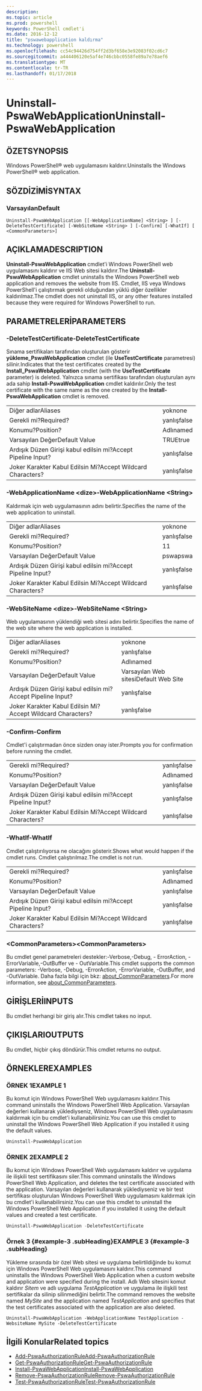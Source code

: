 ```yaml
---
description: 
ms.topic: article
ms.prod: powershell
keywords: PowerShell cmdlet'i
ms.date: 2016-12-12
title: "pswawebapplication kaldırma"
ms.technology: powershell
ms.openlocfilehash: cc54c94426d754ff2d3bf658e3e92083f02cd6c7
ms.sourcegitcommit: a444406120e5af4e746cbbc0558fe89a7e78aef6
ms.translationtype: MT
ms.contentlocale: tr-TR
ms.lasthandoff: 01/17/2018
---
```

# <a name="uninstall-pswawebapplication"></a><span data-ttu-id="8b6bf-103">Uninstall-PswaWebApplication</span><span class="sxs-lookup"><span data-stu-id="8b6bf-103">Uninstall-PswaWebApplication</span></span>

## <a name="synopsis"></a><span data-ttu-id="8b6bf-104">ÖZET</span><span class="sxs-lookup"><span data-stu-id="8b6bf-104">SYNOPSIS</span></span>

<span data-ttu-id="8b6bf-105">Windows PowerShell® web uygulamasını kaldırır.</span><span class="sxs-lookup"><span data-stu-id="8b6bf-105">Uninstalls the Windows PowerShell® web application.</span></span>

## <a name="syntax"></a><span data-ttu-id="8b6bf-106">SÖZDİZİMİ</span><span class="sxs-lookup"><span data-stu-id="8b6bf-106">SYNTAX</span></span>

### <a name="default"></a><span data-ttu-id="8b6bf-107">Varsayılan</span><span class="sxs-lookup"><span data-stu-id="8b6bf-107">Default</span></span>
```
Uninstall-PswaWebApplication [[-WebApplicationName] <String> ] [-DeleteTestCertificate] [-WebSiteName <String> ] [-Confirm] [-WhatIf] [ <CommonParameters>]
```

## <a name="description"></a><span data-ttu-id="8b6bf-108">AÇIKLAMA</span><span class="sxs-lookup"><span data-stu-id="8b6bf-108">DESCRIPTION</span></span>

<span data-ttu-id="8b6bf-109">**Uninstall-PswaWebApplication** cmdlet'i Windows PowerShell web uygulamasını kaldırır ve IIS Web sitesi kaldırır.</span><span class="sxs-lookup"><span data-stu-id="8b6bf-109">The **Uninstall-PswaWebApplication** cmdlet uninstalls the Windows PowerShell web application and removes the website from IIS.</span></span> <span data-ttu-id="8b6bf-110">Cmdlet, IIS veya Windows PowerShell'i çalıştırmak gerekli olduğundan yüklü diğer özellikler kaldırılmaz.</span><span class="sxs-lookup"><span data-stu-id="8b6bf-110">The cmdlet does not uninstall IIS, or any other features installed because they were required for Windows PowerShell to run.</span></span>

## <a name="parameters"></a><span data-ttu-id="8b6bf-111">PARAMETRELERİ</span><span class="sxs-lookup"><span data-stu-id="8b6bf-111">PARAMETERS</span></span>

### <a name="-deletetestcertificate"></a><span data-ttu-id="8b6bf-112">-DeleteTestCertificate</span><span class="sxs-lookup"><span data-stu-id="8b6bf-112">-DeleteTestCertificate</span></span>

<span data-ttu-id="8b6bf-113">Sınama sertifikaları tarafından oluşturulan gösterir **yükleme\_PswaWebApplication** cmdlet (ile **UseTestCertificate** parametresi) silinir.</span><span class="sxs-lookup"><span data-stu-id="8b6bf-113">Indicates that the test certificates created by the **Install\_PswaWebApplication** cmdlet (with the **UseTestCertificate** parameter) is deleted.</span></span>
<span data-ttu-id="8b6bf-114">Yalnızca sınama sertifikası tarafından oluşturulan aynı ada sahip **Install-PswaWebApplication** cmdlet kaldırılır.</span><span class="sxs-lookup"><span data-stu-id="8b6bf-114">Only the test certificate with the same name as the one created by the **Install-PswaWebApplication** cmdlet is removed.</span></span>

|||  
|-|-|
| <span data-ttu-id="8b6bf-115">Diğer adlar</span><span class="sxs-lookup"><span data-stu-id="8b6bf-115">Aliases</span></span>                              | <span data-ttu-id="8b6bf-116">yok</span><span class="sxs-lookup"><span data-stu-id="8b6bf-116">none</span></span>                                 |
| <span data-ttu-id="8b6bf-117">Gerekli mi?</span><span class="sxs-lookup"><span data-stu-id="8b6bf-117">Required?</span></span>                            | <span data-ttu-id="8b6bf-118">yanlış</span><span class="sxs-lookup"><span data-stu-id="8b6bf-118">false</span></span>                                |
| <span data-ttu-id="8b6bf-119">Konumu?</span><span class="sxs-lookup"><span data-stu-id="8b6bf-119">Position?</span></span>                            | <span data-ttu-id="8b6bf-120">Adlı</span><span class="sxs-lookup"><span data-stu-id="8b6bf-120">named</span></span>                                |
| <span data-ttu-id="8b6bf-121">Varsayılan Değer</span><span class="sxs-lookup"><span data-stu-id="8b6bf-121">Default Value</span></span>                        | <span data-ttu-id="8b6bf-122">TRUE</span><span class="sxs-lookup"><span data-stu-id="8b6bf-122">true</span></span>                                 |
| <span data-ttu-id="8b6bf-123">Ardışık Düzen Girişi kabul edilsin mi?</span><span class="sxs-lookup"><span data-stu-id="8b6bf-123">Accept Pipeline Input?</span></span>               | <span data-ttu-id="8b6bf-124">yanlış</span><span class="sxs-lookup"><span data-stu-id="8b6bf-124">false</span></span>                                |
| <span data-ttu-id="8b6bf-125">Joker Karakter Kabul Edilsin Mi?</span><span class="sxs-lookup"><span data-stu-id="8b6bf-125">Accept Wildcard Characters?</span></span>          | <span data-ttu-id="8b6bf-126">yanlış</span><span class="sxs-lookup"><span data-stu-id="8b6bf-126">false</span></span>                                |

### <a name="-webapplicationname-ltstringgt"></a><span data-ttu-id="8b6bf-127">-WebApplicationName &lt;dize&gt;</span><span class="sxs-lookup"><span data-stu-id="8b6bf-127">-WebApplicationName &lt;String&gt;</span></span>

<span data-ttu-id="8b6bf-128">Kaldırmak için web uygulamasının adını belirtir.</span><span class="sxs-lookup"><span data-stu-id="8b6bf-128">Specifies the name of the web application to uninstall.</span></span>

|||  
|-|-|
| <span data-ttu-id="8b6bf-129">Diğer adlar</span><span class="sxs-lookup"><span data-stu-id="8b6bf-129">Aliases</span></span>                              | <span data-ttu-id="8b6bf-130">yok</span><span class="sxs-lookup"><span data-stu-id="8b6bf-130">none</span></span>                                 |
| <span data-ttu-id="8b6bf-131">Gerekli mi?</span><span class="sxs-lookup"><span data-stu-id="8b6bf-131">Required?</span></span>                            | <span data-ttu-id="8b6bf-132">yanlış</span><span class="sxs-lookup"><span data-stu-id="8b6bf-132">false</span></span>                                |
| <span data-ttu-id="8b6bf-133">Konumu?</span><span class="sxs-lookup"><span data-stu-id="8b6bf-133">Position?</span></span>                            | <span data-ttu-id="8b6bf-134">1</span><span class="sxs-lookup"><span data-stu-id="8b6bf-134">1</span></span>                                    |
| <span data-ttu-id="8b6bf-135">Varsayılan Değer</span><span class="sxs-lookup"><span data-stu-id="8b6bf-135">Default Value</span></span>                        | <span data-ttu-id="8b6bf-136">pswa</span><span class="sxs-lookup"><span data-stu-id="8b6bf-136">pswa</span></span>                                 |
| <span data-ttu-id="8b6bf-137">Ardışık Düzen Girişi kabul edilsin mi?</span><span class="sxs-lookup"><span data-stu-id="8b6bf-137">Accept Pipeline Input?</span></span>               | <span data-ttu-id="8b6bf-138">yanlış</span><span class="sxs-lookup"><span data-stu-id="8b6bf-138">false</span></span>                                |
| <span data-ttu-id="8b6bf-139">Joker Karakter Kabul Edilsin Mi?</span><span class="sxs-lookup"><span data-stu-id="8b6bf-139">Accept Wildcard Characters?</span></span>          | <span data-ttu-id="8b6bf-140">yanlış</span><span class="sxs-lookup"><span data-stu-id="8b6bf-140">false</span></span>                                |

### <a name="-websitename-ltstringgt"></a><span data-ttu-id="8b6bf-141">-WebSiteName &lt;dize&gt;</span><span class="sxs-lookup"><span data-stu-id="8b6bf-141">-WebSiteName &lt;String&gt;</span></span>

<span data-ttu-id="8b6bf-142">Web uygulamasının yüklendiği web sitesi adını belirtir.</span><span class="sxs-lookup"><span data-stu-id="8b6bf-142">Specifies the name of the web site where the web application is installed.</span></span>

|||  
|-|-|
| <span data-ttu-id="8b6bf-143">Diğer adlar</span><span class="sxs-lookup"><span data-stu-id="8b6bf-143">Aliases</span></span>                              | <span data-ttu-id="8b6bf-144">yok</span><span class="sxs-lookup"><span data-stu-id="8b6bf-144">none</span></span>                                 |
| <span data-ttu-id="8b6bf-145">Gerekli mi?</span><span class="sxs-lookup"><span data-stu-id="8b6bf-145">Required?</span></span>                            | <span data-ttu-id="8b6bf-146">yanlış</span><span class="sxs-lookup"><span data-stu-id="8b6bf-146">false</span></span>                                |
| <span data-ttu-id="8b6bf-147">Konumu?</span><span class="sxs-lookup"><span data-stu-id="8b6bf-147">Position?</span></span>                            | <span data-ttu-id="8b6bf-148">Adlı</span><span class="sxs-lookup"><span data-stu-id="8b6bf-148">named</span></span>                                |
| <span data-ttu-id="8b6bf-149">Varsayılan Değer</span><span class="sxs-lookup"><span data-stu-id="8b6bf-149">Default Value</span></span>                        | <span data-ttu-id="8b6bf-150">Varsayılan Web sitesi</span><span class="sxs-lookup"><span data-stu-id="8b6bf-150">Default Web Site</span></span>                     |
| <span data-ttu-id="8b6bf-151">Ardışık Düzen Girişi kabul edilsin mi?</span><span class="sxs-lookup"><span data-stu-id="8b6bf-151">Accept Pipeline Input?</span></span>               | <span data-ttu-id="8b6bf-152">yanlış</span><span class="sxs-lookup"><span data-stu-id="8b6bf-152">false</span></span>                                |
| <span data-ttu-id="8b6bf-153">Joker Karakter Kabul Edilsin Mi?</span><span class="sxs-lookup"><span data-stu-id="8b6bf-153">Accept Wildcard Characters?</span></span>          | <span data-ttu-id="8b6bf-154">yanlış</span><span class="sxs-lookup"><span data-stu-id="8b6bf-154">false</span></span>                                |

### <a name="-confirm"></a><span data-ttu-id="8b6bf-155">-Confirm</span><span class="sxs-lookup"><span data-stu-id="8b6bf-155">-Confirm</span></span>

<span data-ttu-id="8b6bf-156">Cmdlet'i çalıştırmadan önce sizden onay ister.</span><span class="sxs-lookup"><span data-stu-id="8b6bf-156">Prompts you for confirmation before running the cmdlet.</span></span>

|||  
|-|-|
| <span data-ttu-id="8b6bf-157">Gerekli mi?</span><span class="sxs-lookup"><span data-stu-id="8b6bf-157">Required?</span></span>                            | <span data-ttu-id="8b6bf-158">yanlış</span><span class="sxs-lookup"><span data-stu-id="8b6bf-158">false</span></span>                                |
| <span data-ttu-id="8b6bf-159">Konumu?</span><span class="sxs-lookup"><span data-stu-id="8b6bf-159">Position?</span></span>                            | <span data-ttu-id="8b6bf-160">Adlı</span><span class="sxs-lookup"><span data-stu-id="8b6bf-160">named</span></span>                                |
| <span data-ttu-id="8b6bf-161">Varsayılan Değer</span><span class="sxs-lookup"><span data-stu-id="8b6bf-161">Default Value</span></span>                        | <span data-ttu-id="8b6bf-162">yanlış</span><span class="sxs-lookup"><span data-stu-id="8b6bf-162">false</span></span>                                |
| <span data-ttu-id="8b6bf-163">Ardışık Düzen Girişi kabul edilsin mi?</span><span class="sxs-lookup"><span data-stu-id="8b6bf-163">Accept Pipeline Input?</span></span>               | <span data-ttu-id="8b6bf-164">yanlış</span><span class="sxs-lookup"><span data-stu-id="8b6bf-164">false</span></span>                                |
| <span data-ttu-id="8b6bf-165">Joker Karakter Kabul Edilsin Mi?</span><span class="sxs-lookup"><span data-stu-id="8b6bf-165">Accept Wildcard Characters?</span></span>          | <span data-ttu-id="8b6bf-166">yanlış</span><span class="sxs-lookup"><span data-stu-id="8b6bf-166">false</span></span>                                |

### <a name="-whatif"></a><span data-ttu-id="8b6bf-167">-WhatIf</span><span class="sxs-lookup"><span data-stu-id="8b6bf-167">-WhatIf</span></span>

<span data-ttu-id="8b6bf-168">Cmdlet çalıştırılıyorsa ne olacağını gösterir.</span><span class="sxs-lookup"><span data-stu-id="8b6bf-168">Shows what would happen if the cmdlet runs.</span></span>
<span data-ttu-id="8b6bf-169">Cmdlet çalıştırılmaz.</span><span class="sxs-lookup"><span data-stu-id="8b6bf-169">The cmdlet is not run.</span></span>

|||  
|-|-|
| <span data-ttu-id="8b6bf-170">Gerekli mi?</span><span class="sxs-lookup"><span data-stu-id="8b6bf-170">Required?</span></span>                            | <span data-ttu-id="8b6bf-171">yanlış</span><span class="sxs-lookup"><span data-stu-id="8b6bf-171">false</span></span>                                |
| <span data-ttu-id="8b6bf-172">Konumu?</span><span class="sxs-lookup"><span data-stu-id="8b6bf-172">Position?</span></span>                            | <span data-ttu-id="8b6bf-173">Adlı</span><span class="sxs-lookup"><span data-stu-id="8b6bf-173">named</span></span>                                |
| <span data-ttu-id="8b6bf-174">Varsayılan Değer</span><span class="sxs-lookup"><span data-stu-id="8b6bf-174">Default Value</span></span>                        | <span data-ttu-id="8b6bf-175">yanlış</span><span class="sxs-lookup"><span data-stu-id="8b6bf-175">false</span></span>                                |
| <span data-ttu-id="8b6bf-176">Ardışık Düzen Girişi kabul edilsin mi?</span><span class="sxs-lookup"><span data-stu-id="8b6bf-176">Accept Pipeline Input?</span></span>               | <span data-ttu-id="8b6bf-177">yanlış</span><span class="sxs-lookup"><span data-stu-id="8b6bf-177">false</span></span>                                |
| <span data-ttu-id="8b6bf-178">Joker Karakter Kabul Edilsin Mi?</span><span class="sxs-lookup"><span data-stu-id="8b6bf-178">Accept Wildcard Characters?</span></span>          | <span data-ttu-id="8b6bf-179">yanlış</span><span class="sxs-lookup"><span data-stu-id="8b6bf-179">false</span></span>                                |

### <a name="ltcommonparametersgt"></a><span data-ttu-id="8b6bf-180">&lt;CommonParameters&gt;</span><span class="sxs-lookup"><span data-stu-id="8b6bf-180">&lt;CommonParameters&gt;</span></span>

<span data-ttu-id="8b6bf-181">Bu cmdlet genel parametreleri destekler:-Verbose,-Debug, - ErrorAction, - ErrorVariable,-OutBuffer ve - OutVariable.</span><span class="sxs-lookup"><span data-stu-id="8b6bf-181">This cmdlet supports the common parameters: -Verbose, -Debug, -ErrorAction, -ErrorVariable, -OutBuffer, and -OutVariable.</span></span>
<span data-ttu-id="8b6bf-182">Daha fazla bilgi için bkz: [about_CommonParameters](http://go.microsoft.com/fwlink/p/?LinkID=113216).</span><span class="sxs-lookup"><span data-stu-id="8b6bf-182">For more information, see [about_CommonParameters](http://go.microsoft.com/fwlink/p/?LinkID=113216).</span></span>

## <a name="inputs"></a><span data-ttu-id="8b6bf-183">GİRİŞLERİ</span><span class="sxs-lookup"><span data-stu-id="8b6bf-183">INPUTS</span></span>

<span data-ttu-id="8b6bf-184">Bu cmdlet herhangi bir giriş alır.</span><span class="sxs-lookup"><span data-stu-id="8b6bf-184">This cmdlet takes no input.</span></span>

## <a name="outputs"></a><span data-ttu-id="8b6bf-185">ÇIKIŞLARI</span><span class="sxs-lookup"><span data-stu-id="8b6bf-185">OUTPUTS</span></span>

<span data-ttu-id="8b6bf-186">Bu cmdlet, hiçbir çıkış döndürür.</span><span class="sxs-lookup"><span data-stu-id="8b6bf-186">This cmdlet returns no output.</span></span>

## <a name="examples"></a><span data-ttu-id="8b6bf-187">ÖRNEKLER</span><span class="sxs-lookup"><span data-stu-id="8b6bf-187">EXAMPLES</span></span>

### <a name="example-1"></a><span data-ttu-id="8b6bf-188">ÖRNEK 1</span><span class="sxs-lookup"><span data-stu-id="8b6bf-188">EXAMPLE 1</span></span>

<span data-ttu-id="8b6bf-189">Bu komut için Windows PowerShell Web uygulamasını kaldırır.</span><span class="sxs-lookup"><span data-stu-id="8b6bf-189">This command uninstalls the Windows PowerShell Web Application.</span></span>
<span data-ttu-id="8b6bf-190">Varsayılan değerleri kullanarak yüklediyseniz, Windows PowerShell Web uygulamasını kaldırmak için bu cmdlet'i kullanabilirsiniz.</span><span class="sxs-lookup"><span data-stu-id="8b6bf-190">You can use this cmdlet to uninstall the Windows PowerShell Web Application if you installed it using the default values.</span></span>

```PowerShell
Uninstall-PswaWebApplication
```

### <a name="example-2"></a><span data-ttu-id="8b6bf-191">ÖRNEK 2</span><span class="sxs-lookup"><span data-stu-id="8b6bf-191">EXAMPLE 2</span></span>

<span data-ttu-id="8b6bf-192">Bu komut için Windows PowerShell Web uygulamasını kaldırır ve uygulama ile ilişkili test sertifikasını siler.</span><span class="sxs-lookup"><span data-stu-id="8b6bf-192">This command uninstalls the Windows PowerShell Web Application, and deletes the test certificate associated with the application.</span></span>
<span data-ttu-id="8b6bf-193">Varsayılan değerleri kullanarak yüklediyseniz ve bir test sertifikası oluşturulan Windows PowerShell Web uygulamasını kaldırmak için bu cmdlet'i kullanabilirsiniz.</span><span class="sxs-lookup"><span data-stu-id="8b6bf-193">You can use this cmdlet to uninstall the Windows PowerShell Web Application if you installed it using the default values and created a test certificate.</span></span>

```PowerShell
Uninstall-PswaWebApplication -DeleteTestCertificate
```

### <a name="example-3-example-3-subheading"></a><span data-ttu-id="8b6bf-194">Örnek 3 {#example-3 .subHeading}</span><span class="sxs-lookup"><span data-stu-id="8b6bf-194">EXAMPLE 3 {#example-3 .subHeading}</span></span>

<span data-ttu-id="8b6bf-195">Yükleme sırasında bir özel Web sitesi ve uygulama belirtildiğinde bu komut için Windows PowerShell Web uygulamasını kaldırır.</span><span class="sxs-lookup"><span data-stu-id="8b6bf-195">This command uninstalls the Windows PowerShell Web Application when a custom website and application were specified during the install.</span></span>
<span data-ttu-id="8b6bf-196">Adlı Web sitesini komut kaldırır *Sitem* ve adlı uygulama *TestApplication* ve uygulama ile ilişkili test sertifikalar da silinip silinmediğini belirtir.</span><span class="sxs-lookup"><span data-stu-id="8b6bf-196">The command removes the website named *MySite* and the application named *TestApplication* and specifies that the test certificates associated with the application are also deleted.</span></span>

```
Uninstall-PswaWebApplication -WebApplicationName TestApplication -WebsiteName MySite -DeleteTestCertificate
```

## <a name="related-topics"></a><span data-ttu-id="8b6bf-197">İlgili Konular</span><span class="sxs-lookup"><span data-stu-id="8b6bf-197">Related topics</span></span>

- [<span data-ttu-id="8b6bf-198">Add-PswaAuthorizationRule</span><span class="sxs-lookup"><span data-stu-id="8b6bf-198">Add-PswaAuthorizationRule</span></span>](add-pswaauthorizationrule.md)
- [<span data-ttu-id="8b6bf-199">Get-PswaAuthorizationRule</span><span class="sxs-lookup"><span data-stu-id="8b6bf-199">Get-PswaAuthorizationRule</span></span>](get-pswaauthorizationrule.md)
- [<span data-ttu-id="8b6bf-200">Install-PswaWebApplication</span><span class="sxs-lookup"><span data-stu-id="8b6bf-200">Install-PswaWebApplication</span></span>](install-pswawebapplication.md)
- [<span data-ttu-id="8b6bf-201">Remove-PswaAuthorizationRule</span><span class="sxs-lookup"><span data-stu-id="8b6bf-201">Remove-PswaAuthorizationRule</span></span>](remove-pswaauthorizationrule.md)
- [<span data-ttu-id="8b6bf-202">Test-PswaAuthorizationRule</span><span class="sxs-lookup"><span data-stu-id="8b6bf-202">Test-PswaAuthorizationRule</span></span>](test-pswaauthorizationrule.md)
